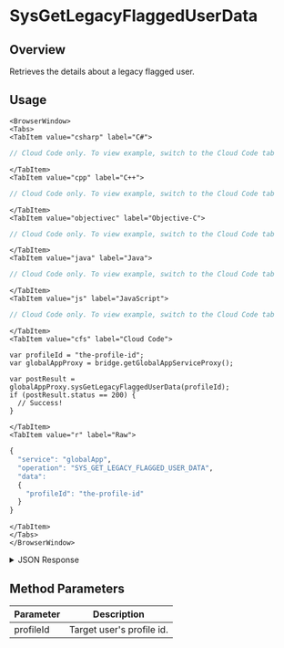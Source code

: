 # SysGetLegacyFlaggedUserData
## Overview
Retrieves the details about a legacy flagged user.

<PartialServop service_name="globalApp" operation_name="SYS_GET_LEGACY_FLAGGED_USER_DATA" />

## Usage

```mdx-code-block
<BrowserWindow>
<Tabs>
<TabItem value="csharp" label="C#">
```

```csharp
// Cloud Code only. To view example, switch to the Cloud Code tab
```

```mdx-code-block
</TabItem>
<TabItem value="cpp" label="C++">
```

```cpp
// Cloud Code only. To view example, switch to the Cloud Code tab
```

```mdx-code-block
</TabItem>
<TabItem value="objectivec" label="Objective-C">
```

```objectivec
// Cloud Code only. To view example, switch to the Cloud Code tab
```

```mdx-code-block
</TabItem>
<TabItem value="java" label="Java">
```

```java
// Cloud Code only. To view example, switch to the Cloud Code tab
```

```mdx-code-block
</TabItem>
<TabItem value="js" label="JavaScript">
```

```javascript
// Cloud Code only. To view example, switch to the Cloud Code tab
```

```mdx-code-block
</TabItem>
<TabItem value="cfs" label="Cloud Code">
```

```cfscript
var profileId = "the-profile-id";
var globalAppProxy = bridge.getGlobalAppServiceProxy();

var postResult = globalAppProxy.sysGetLegacyFlaggedUserData(profileId);
if (postResult.status == 200) {
  // Success!
}
```

```mdx-code-block
</TabItem>
<TabItem value="r" label="Raw">
```

```r
{
  "service": "globalApp",
  "operation": "SYS_GET_LEGACY_FLAGGED_USER_DATA",
  "data":
  {
    "profileId": "the-profile-id"
  }
}
```

```mdx-code-block
</TabItem>
</Tabs>
</BrowserWindow>
```

<details>
<summary>JSON Response</summary>

```json
+{
+  "data": {
+    "isActive": true,
+    "notes": "This is a note about the player.",
+    "updatedAt": 1666991622419,
+    "profileId": "f76698c7-bb0c-439a-a46d-44b5f6ca6e15",
+    "playerName": "",
+    "pictureUrl": null,
+    "summaryFriendData": null
+  },
+  "status": 200
+}
```
</details>

## Method Parameters
Parameter | Description
--------- | -----------
profileId | Target user's profile id.


